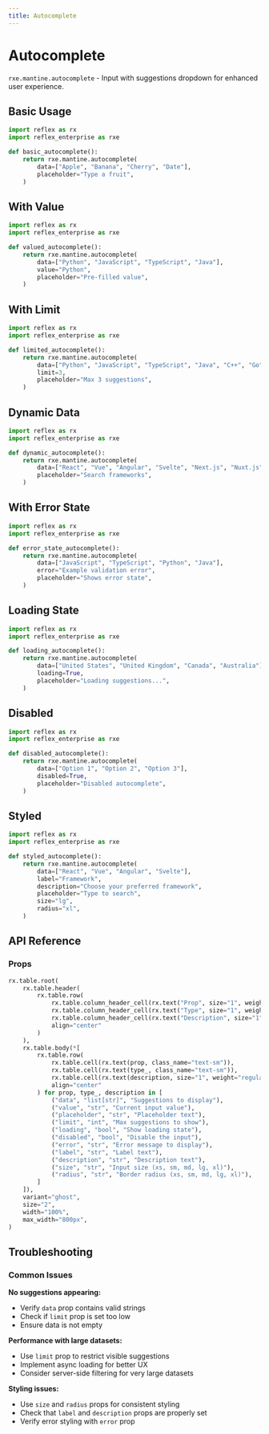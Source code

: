 ```yaml
---
title: Autocomplete
---
```


# Autocomplete

`rxe.mantine.autocomplete` - Input with suggestions dropdown for enhanced user experience.

## Basic Usage

```python demo exec toggle
import reflex as rx
import reflex_enterprise as rxe

def basic_autocomplete():
    return rxe.mantine.autocomplete(
        data=["Apple", "Banana", "Cherry", "Date"],
        placeholder="Type a fruit",
    )
```

## With Value

```python demo exec toggle
import reflex as rx
import reflex_enterprise as rxe

def valued_autocomplete():
    return rxe.mantine.autocomplete(
        data=["Python", "JavaScript", "TypeScript", "Java"],
        value="Python",
        placeholder="Pre-filled value",
    )
```

## With Limit

```python demo exec toggle
import reflex as rx
import reflex_enterprise as rxe

def limited_autocomplete():
    return rxe.mantine.autocomplete(
        data=["Python", "JavaScript", "TypeScript", "Java", "C++", "Go", "Rust"],
        limit=3,
        placeholder="Max 3 suggestions",
    )
```

## Dynamic Data

```python demo exec toggle
import reflex as rx
import reflex_enterprise as rxe

def dynamic_autocomplete():
    return rxe.mantine.autocomplete(
        data=["React", "Vue", "Angular", "Svelte", "Next.js", "Nuxt.js"],
        placeholder="Search frameworks",
    )
```

## With Error State

```python demo exec toggle
import reflex as rx
import reflex_enterprise as rxe

def error_state_autocomplete():
    return rxe.mantine.autocomplete(
        data=["JavaScript", "TypeScript", "Python", "Java"],
        error="Example validation error",
        placeholder="Shows error state",
    )
```

## Loading State

```python demo exec toggle
import reflex as rx
import reflex_enterprise as rxe

def loading_autocomplete():
    return rxe.mantine.autocomplete(
        data=["United States", "United Kingdom", "Canada", "Australia"],
        loading=True,
        placeholder="Loading suggestions...",
    )
```


## Disabled

```python demo exec toggle
import reflex as rx
import reflex_enterprise as rxe

def disabled_autocomplete():
    return rxe.mantine.autocomplete(
        data=["Option 1", "Option 2", "Option 3"],
        disabled=True,
        placeholder="Disabled autocomplete",
    )
```

## Styled

```python demo exec toggle
import reflex as rx
import reflex_enterprise as rxe

def styled_autocomplete():
    return rxe.mantine.autocomplete(
        data=["React", "Vue", "Angular", "Svelte"],
        label="Framework",
        description="Choose your preferred framework",
        placeholder="Type to search",
        size="lg",
        radius="xl",
    )
```

## API Reference

### Props

```python demo-only
rx.table.root(
    rx.table.header(
        rx.table.row(
            rx.table.column_header_cell(rx.text("Prop", size="1", weight="bold", color=rx.color("slate", 11))),
            rx.table.column_header_cell(rx.text("Type", size="1", weight="bold", color=rx.color("slate", 11))),
            rx.table.column_header_cell(rx.text("Description", size="1", weight="bold", color=rx.color("slate", 11))),
            align="center"
        )
    ),
    rx.table.body(*[
        rx.table.row(
            rx.table.cell(rx.text(prop, class_name="text-sm")),
            rx.table.cell(rx.text(type_, class_name="text-sm")),
            rx.table.cell(rx.text(description, size="1", weight="regular")),
            align="center"
        ) for prop, type_, description in [
            ("data", "list[str]", "Suggestions to display"),
            ("value", "str", "Current input value"),
            ("placeholder", "str", "Placeholder text"),
            ("limit", "int", "Max suggestions to show"),
            ("loading", "bool", "Show loading state"),
            ("disabled", "bool", "Disable the input"),
            ("error", "str", "Error message to display"),
            ("label", "str", "Label text"),
            ("description", "str", "Description text"),
            ("size", "str", "Input size (xs, sm, md, lg, xl)"),
            ("radius", "str", "Border radius (xs, sm, md, lg, xl)"),
        ]
    ]),
    variant="ghost",
    size="2",
    width="100%",
    max_width="800px",
)
```

## Troubleshooting

### Common Issues

**No suggestions appearing:**
- Verify `data` prop contains valid strings
- Check if `limit` prop is set too low
- Ensure data is not empty

**Performance with large datasets:**
- Use `limit` prop to restrict visible suggestions
- Implement async loading for better UX
- Consider server-side filtering for very large datasets

**Styling issues:**
- Use `size` and `radius` props for consistent styling
- Check that `label` and `description` props are properly set
- Verify error styling with `error` prop
